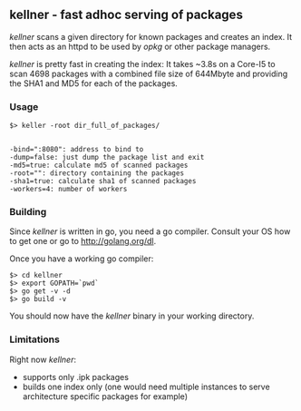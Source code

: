 ## kellner - fast adhoc serving of packages

*kellner* scans a given directory for known packages and creates an index. It then 
acts as an httpd to be used by *opkg* or other package managers.

*kellner* is pretty fast in creating the index: It takes ~3.8s on a Core-I5 to scan 
4698 packages with a combined file size of 644Mbyte and providing the SHA1 and MD5
for each of the packages.

### Usage

	$> keller -root dir_full_of_packages/


    -bind=":8080": address to bind to
    -dump=false: just dump the package list and exit
    -md5=true: calculate md5 of scanned packages
    -root="": directory containing the packages
    -sha1=true: calculate sha1 of scanned packages
    -workers=4: number of workers


### Building

Since *kellner* is written in go, you need a go compiler. Consult your OS how to
get one or go to http://golang.org/dl.

Once you have a working go compiler:

	$> cd kellner
	$> export GOPATH=`pwd`
	$> go get -v -d
	$> go build -v

You should now have the *kellner* binary in your working directory.

### Limitations

Right now *kellner*:

- supports only .ipk packages
- builds one index only (one would need multiple instances to serve architecture specific
  packages for example)